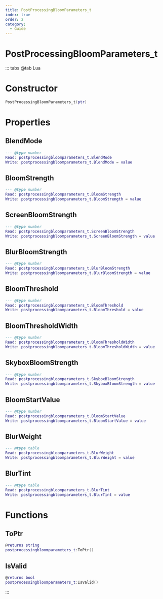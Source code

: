 ```yaml
---
title: PostProcessingBloomParameters_t
index: true
order: 2
category:
  - Guide
---
```


# PostProcessingBloomParameters_t

::: tabs
@tab Lua
# Constructor
```lua
PostProcessingBloomParameters_t(ptr)
```
# Properties
## BlendMode 
```lua
--- @type number
Read: postprocessingbloomparameters_t.BlendMode
Write: postprocessingbloomparameters_t.BlendMode = value
```
## BloomStrength 
```lua
--- @type number
Read: postprocessingbloomparameters_t.BloomStrength
Write: postprocessingbloomparameters_t.BloomStrength = value
```
## ScreenBloomStrength 
```lua
--- @type number
Read: postprocessingbloomparameters_t.ScreenBloomStrength
Write: postprocessingbloomparameters_t.ScreenBloomStrength = value
```
## BlurBloomStrength 
```lua
--- @type number
Read: postprocessingbloomparameters_t.BlurBloomStrength
Write: postprocessingbloomparameters_t.BlurBloomStrength = value
```
## BloomThreshold 
```lua
--- @type number
Read: postprocessingbloomparameters_t.BloomThreshold
Write: postprocessingbloomparameters_t.BloomThreshold = value
```
## BloomThresholdWidth 
```lua
--- @type number
Read: postprocessingbloomparameters_t.BloomThresholdWidth
Write: postprocessingbloomparameters_t.BloomThresholdWidth = value
```
## SkyboxBloomStrength 
```lua
--- @type number
Read: postprocessingbloomparameters_t.SkyboxBloomStrength
Write: postprocessingbloomparameters_t.SkyboxBloomStrength = value
```
## BloomStartValue 
```lua
--- @type number
Read: postprocessingbloomparameters_t.BloomStartValue
Write: postprocessingbloomparameters_t.BloomStartValue = value
```
## BlurWeight 
```lua
--- @type table
Read: postprocessingbloomparameters_t.BlurWeight
Write: postprocessingbloomparameters_t.BlurWeight = value
```
## BlurTint 
```lua
--- @type table
Read: postprocessingbloomparameters_t.BlurTint
Write: postprocessingbloomparameters_t.BlurTint = value
```
# Functions
## ToPtr
```lua
@returns string
postprocessingbloomparameters_t:ToPtr()
```
## IsValid
```lua
@returns bool
postprocessingbloomparameters_t:IsValid()
```

:::